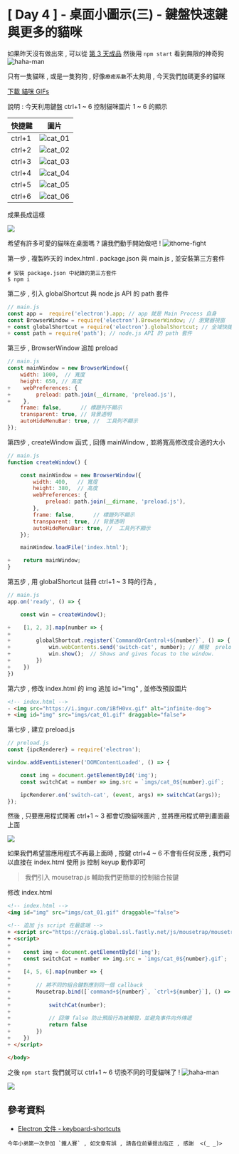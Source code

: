 # [ Day 4 ] - 桌面小圖示(三) - 鍵盤快速鍵與更多的貓咪

如果昨天沒有做出來 , 可以從 [第 3 天成品](https://github.com/andrew781026/ithome_ironman_2020/tree/master/day-03) 然後用 `npm start` 看到無限的神奇狗 ![haha-man](https://ithelp.ithome.com.tw/images/emoticon/emoticon39.gif)

只有一隻貓咪 , 或是一隻狗狗 , 好像`療癒系數`不太夠用 , 今天我們加碼更多的貓咪

[下載 貓咪 GIFs](https://github.com/andrew781026/ithome_ironman_2020/tree/master/day-04/imgs)

說明 : 今天利用鍵盤 ctrl+1 ~ 6 控制貓咪圖片 1 ~ 6 的顯示

| 快捷鍵    |   圖片    | 
| -------- | -------- | 
| ctrl+1   | ![cat_01](https://i.imgur.com/Djsn57h.gif)  | 
| ctrl+2   | ![cat_02](https://i.imgur.com/CW5HoiF.gif)  | 
| ctrl+3   | ![cat_03](https://i.imgur.com/ITO44sm.gif)  | 
| ctrl+4   | ![cat_04](https://i.imgur.com/rx1xZC9.gif)  | 
| ctrl+5   | ![cat_05](https://i.imgur.com/doSXcBT.gif)  | 
| ctrl+6   | ![cat_06](https://i.imgur.com/Maxo0bS.gif)  | 

成果長成這樣

![](https://i.imgur.com/kZnpleQ.gif)

希望有許多可愛的貓咪在桌面嗎 ? 讓我們動手開始做吧 ! ![ithome-fight](https://ithelp.ithome.com.tw/images/emoticon/emoticon18.gif)

第一步 , 複製昨天的 index.html . package.json 與 main.js , 並安裝第三方套件

```shell script
# 安裝 package.json 中紀錄的第三方套件
$ npm i 
```

第二步 , 引入 globalShortcut 與 node.js API 的 path 套件

```javascript
// main.js
const app =  require('electron').app; // app 就是 Main Process 自身
const BrowserWindow = require('electron').BrowserWindow; // 瀏覽器視窗
+ const globalShortcut = require('electron').globalShortcut; // 全域快捷鍵
+ const path = require('path'); // node.js API 的 path 套件
```

第三步 , BrowserWindow 追加 preload 

```javascript
// main.js
const mainWindow = new BrowserWindow({
    width: 1000,  // 寬度
    height: 650, // 高度
+    webPreferences: {
+        preload: path.join(__dirname, 'preload.js'),
+    },
    frame: false,      // 標題列不顯示
    transparent: true, // 背景透明
    autoHideMenuBar: true, //  工具列不顯示
});
```

第四步 , createWindow 函式 , 回傳 mainWindow , 並將寬高修改成合適的大小

```javascript
// main.js
function createWindow() {

    const mainWindow = new BrowserWindow({
        width: 400,   // 寬度
        height: 380,  // 高度
        webPreferences: {
            preload: path.join(__dirname, 'preload.js'),
        },
        frame: false,      // 標題列不顯示
        transparent: true, // 背景透明
        autoHideMenuBar: true, //  工具列不顯示
    });

    mainWindow.loadFile('index.html');

+    return mainWindow;
}
```

第五步 , 用 globalShortcut 註冊 ctrl+1 ~ 3 時的行為 , 

```javascript
// main.js
app.on('ready', () => {

    const win = createWindow();

+    [1, 2, 3].map(number => {
+
+        globalShortcut.register(`CommandOrControl+${number}`, () => {
+            win.webContents.send('switch-cat', number); // 觸發  preload.js 中的 ipcRenderer.on('switch-cat' 事件
+            win.show();  // Shows and gives focus to the window.
+        })
+    })
})
```

第六步 , 修改 index.html 的 img 追加 id="img" , 並修改預設圖片

```html
<!-- index.html -->
- <img src="https://i.imgur.com/iBfH0vx.gif" alt="infinite-dog">
+ <img id="img" src="imgs/cat_01.gif" draggable="false">
```

第七步 , 建立 preload.js

```javascript
// preload.js
const {ipcRenderer} = require('electron');

window.addEventListener('DOMContentLoaded', () => {

    const img = document.getElementById('img');
    const switchCat = number => img.src = `imgs/cat_0${number}.gif`;

    ipcRenderer.on('switch-cat', (event, args) => switchCat(args));
});
```

然後 , 只要應用程式開著 ctrl+1 ~ 3 都會切換貓咪圖片 , 並將應用程式帶到畫面最上面

![](https://i.imgur.com/ItYxNtV.gif)

如果我們希望當應用程式不再最上面時 , 按鍵 ctrl+4 ~ 6 不會有任何反應 , 我們可以直接在 index.html 使用 js 控制 keyup 動作即可

> 我們引入 mousetrap.js 輔助我們更簡單的控制組合按鍵

修改 index.html 

```html
<!-- index.html -->
<img id="img" src="imgs/cat_01.gif" draggable="false">

<!-- 追加 js script 在最底端 -->
+ <script src="https://craig.global.ssl.fastly.net/js/mousetrap/mousetrap.min.js?a4098"></script>
+ <script>
+
+    const img = document.getElementById('img');
+    const switchCat = number => img.src = `imgs/cat_0${number}.gif`;
+
+    [4, 5, 6].map(number => {
+
+        // 將不同的組合鍵對應到同一個 callback
+        Mousetrap.bind([`command+${number}`, `ctrl+${number}`], () => {
+
+            switchCat(number);
+
+            // 回傳 false 防止預設行為被觸發，並避免事件向外傳遞
+            return false
+        })
+    })
+ </script>

</body>
```

之後 `npm start` 我們就可以 ctrl+1 ~ 6 切換不同的可愛貓咪了 ! ![haha-man](https://ithelp.ithome.com.tw/images/emoticon/emoticon01.gif)

![](https://i.imgur.com/kZnpleQ.gif)

## 參考資料

- [Electron 文件 - keyboard-shortcuts](https://www.electronjs.org/docs/tutorial/keyboard-shortcuts)

```
今年小弟第一次參加 `鐵人賽` , 如文章有誤 , 請各位前輩提出指正 , 感謝  <(_ _)>
```

